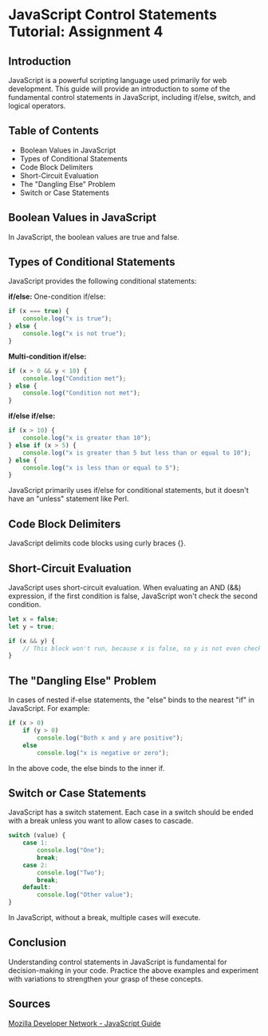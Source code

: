 # JavaScript Control Statements Tutorial: Assignment 4

## Introduction

JavaScript is a powerful scripting language used primarily for web development. This guide will provide an introduction to some of the fundamental control statements in JavaScript, including if/else, switch, and logical operators.

## Table of Contents

- Boolean Values in JavaScript
- Types of Conditional Statements
- Code Block Delimiters
- Short-Circuit Evaluation
- The "Dangling Else" Problem
- Switch or Case Statements

## Boolean Values in JavaScript

In JavaScript, the boolean values are true and false.

## Types of Conditional Statements

JavaScript provides the following conditional statements:

**if/else:**
One-condition if/else:

```javascript
if (x === true) {
    console.log("x is true");
} else {
    console.log("x is not true");
}
```

**Multi-condition if/else:**

```javascript
if (x > 0 && y < 10) {
    console.log("Condition met");
} else {
    console.log("Condition not met");
}
```
 **if/else if/else:** 

```javascript
if (x > 10) {
    console.log("x is greater than 10");
} else if (x > 5) {
    console.log("x is greater than 5 but less than or equal to 10");
} else {
    console.log("x is less than or equal to 5");
}
```
JavaScript primarily uses if/else for conditional statements, but it doesn't have an "unless" statement like Perl.

## Code Block Delimiters

JavaScript delimits code blocks using curly braces {}.

## Short-Circuit Evaluation

JavaScript uses short-circuit evaluation. When evaluating an AND (&&) expression, if the first condition is false, JavaScript won't check the second condition.

```javascript
let x = false;
let y = true;

if (x && y) { 
    // This block won't run, because x is false, so y is not even checked
}
```
## The "Dangling Else" Problem

In cases of nested if-else statements, the "else" binds to the nearest "if" in JavaScript. For example:


```javascript
if (x > 0)
    if (y > 0)
        console.log("Both x and y are positive");
    else
        console.log("x is negative or zero");
```

In the above code, the else binds to the inner if.

## Switch or Case Statements

JavaScript has a switch statement. Each case in a switch should be ended with a break unless you want to allow cases to cascade.

```javascript
switch (value) {
    case 1:
        console.log("One");
        break;
    case 2:
        console.log("Two");
        break;
    default:
        console.log("Other value");
}
```
In JavaScript, without a break, multiple cases will execute.

## Conclusion

Understanding control statements in JavaScript is fundamental for decision-making in your code. Practice the above examples and experiment with variations to strengthen your grasp of these concepts.

## Sources
[Mozilla Developer Network - JavaScript Guide](https://developer.mozilla.org/en-US/docs/Web/JavaScript/Guide)
